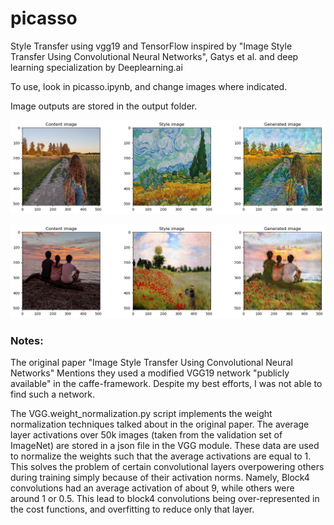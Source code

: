 # picasso #
Style Transfer using vgg19 and TensorFlow inspired by "Image Style Transfer Using Convolutional Neural Networks", Gatys et al. and deep learning specialization by Deeplearning.ai

To use, look in picasso.ipynb, and change images where indicated.

Image outputs are stored in the output folder. 

![alt text](images/field_result.png?raw=true)

![alt text](images/sib_result.png?raw=true)
### Notes: ###

The original paper "Image Style Transfer Using Convolutional Neural Networks" Mentions they used a modified VGG19 network "publicly available" in the caffe-framework. Despite my best efforts, I was not able to find such a network.

The VGG.weight_normalization.py script implements the weight normalization techniques talked about in the original paper. The average layer activations over 50k images (taken from the validation set of ImageNet) are stored in a json file in the VGG module. These data are used to normalize the weights such that the average activations are equal to 1. This solves the problem of certain convolutional layers overpowering others during training simply because of their activation norms. Namely, Block4 convolutions had an average activation of about 9, while others were around 1 or 0.5. This lead to block4 convolutions being over-represented in the cost functions, and overfitting to reduce only that layer.

